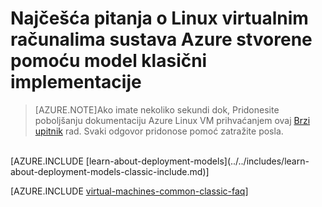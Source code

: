 <properties
    pageTitle="Najčešća pitanja o klasični VMs | Microsoft Azure"
    description="Odgovori na neka najčešća pitanja o Azure Linux virtualnim strojevima stvorene pomoću model klasični implementacije."
    services="virtual-machines-linux"
    documentationCenter=""
    authors="cynthn"
    manager="timlt"
    editor=""
    tags="azure-service-management"/>

<tags
    ms.service="virtual-machines-linux"
    ms.workload="infrastructure-services"
    ms.tgt_pltfrm="vm-linux"
    ms.devlang="na"
    ms.topic="article"
    ms.date="07/28/2016"
    ms.author="cynthn"/>

# <a name="frequently-asked-question-about-azure-linux-virtual-machines-created-with-the-classic-deployment-model"></a>Najčešća pitanja o Linux virtualnim računalima sustava Azure stvorene pomoću model klasični implementacije

> [AZURE.NOTE]Ako imate nekoliko sekundi dok, Pridonesite poboljšanju dokumentaciju Azure Linux VM prihvaćanjem ovaj [Brzi upitnik](https://aka.ms/linuxdocsurvey) rad. Svaki odgovor pridonose pomoć zatražite posla.
<br />
[AZURE.INCLUDE [learn-about-deployment-models](../../includes/learn-about-deployment-models-classic-include.md)]

[AZURE.INCLUDE [virtual-machines-common-classic-faq](../../includes/virtual-machines-common-classic-faq.md)]
